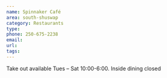 ```yaml
---
name: Spinnaker Café
area: south-shuswap
category: Restaurants
type: 
phone: 250-675-2238
email: 
url: 
tags:
---
```


Take out available Tues – Sat 10:00-6:00. Inside dining closed